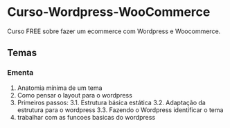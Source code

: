 # Curso-Wordpress-WooCommerce

Curso FREE sobre fazer um ecommerce com Wordpress e Woocommerce.

## Temas

### Ementa

1. Anatomia mínima de um tema
2. Como pensar o layout para o wordpress
3. Primeiros passos:
3.1. Estrutura básica estática
3.2. Adaptação da estrutura para o wordpress
3.3. Fazendo o Wordpress identificar o tema
4. trabalhar com as funcoes basicas do wordpress
